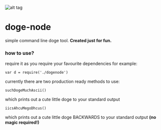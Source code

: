 ![alt tag](https://d262ilb51hltx0.cloudfront.net/max/600/1*cYl2zTitLZeKy29x2i0ApQ.jpeg)

# doge-node
simple command line doge tool. __Created just for fun.__

### how to use?

require it as you require your favourite dependencies for example:

```
var d = require('./dogenode')
```

currently there are two production ready methods to use:

```
suchDogeMuchAscii()
```

which prints out a cute little doge to your standard output

```
iicsAhcuMegoDhcus()
```
which prints out a cute little doge BACKWARDS to your standard output __(no magic required!)__

